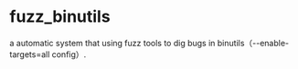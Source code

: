 # fuzz_binutils
a automatic system that using fuzz tools to dig bugs in binutils（--enable-targets=all config）.

